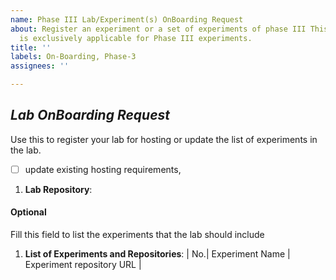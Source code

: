 ```yaml
---
name: Phase III Lab/Experiment(s) OnBoarding Request
about: Register an experiment or a set of experiments of phase III This issue type
  is exclusively applicable for Phase III experiments.
title: ''
labels: On-Boarding, Phase-3
assignees: ''

---
```


## *Lab OnBoarding Request*
Use this to register your lab for hosting or update the list
of experiments in the lab.

  - [ ] update existing hosting requirements, 

1. **Lab Repository**: <!-- url of the lab repository, which must be public -->


#### Optional
Fill this field to list the experiments that the lab should include

1. **List of Experiments and Repositories**: <!-- repositories must be public -->
| No.| Experiment Name | Experiment repository URL |
